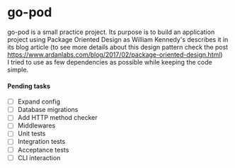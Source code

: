 go-pod
===========

go-pod is a small practice project. Its purpose is to build an application project using Package Oriented Design as 
William Kennedy's describes it in its blog article (to see more details about this design pattern check the post https://www.ardanlabs.com/blog/2017/02/package-oriented-design.html)  
I tried to use as few dependencies as possible while keeping the code simple.


#### Pending tasks

- [ ] Expand config
- [ ] Database migrations
- [ ] Add HTTP method checker
- [ ] Middlewares
- [ ] Unit tests
- [ ] Integration tests
- [ ] Acceptance tests
- [ ] CLI interaction
